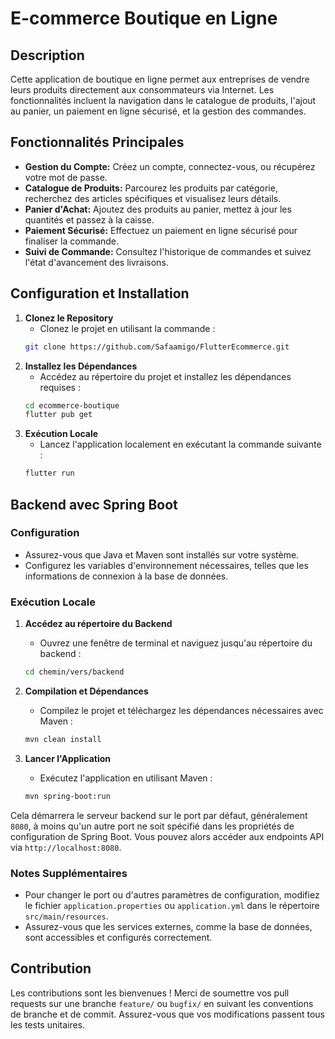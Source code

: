 # E-commerce Boutique en Ligne

## Description
Cette application de boutique en ligne permet aux entreprises de vendre leurs produits directement aux consommateurs via Internet. Les fonctionnalités incluent la navigation dans le catalogue de produits, l'ajout au panier, un paiement en ligne sécurisé, et la gestion des commandes.

## Fonctionnalités Principales
- **Gestion du Compte:** Créez un compte, connectez-vous, ou récupérez votre mot de passe.
- **Catalogue de Produits:** Parcourez les produits par catégorie, recherchez des articles spécifiques et visualisez leurs détails.
- **Panier d'Achat:** Ajoutez des produits au panier, mettez à jour les quantités et passez à la caisse.
- **Paiement Sécurisé:** Effectuez un paiement en ligne sécurisé pour finaliser la commande.
- **Suivi de Commande:** Consultez l'historique de commandes et suivez l'état d'avancement des livraisons.

## Configuration et Installation
1. **Clonez le Repository**
    - Clonez le projet en utilisant la commande :
    ```bash
    git clone https://github.com/Safaamigo/FlutterEcommerce.git
    ```
2. **Installez les Dépendances**
    - Accédez au répertoire du projet et installez les dépendances requises :
    ```bash
    cd ecommerce-boutique
    flutter pub get
    ```
3. **Exécution Locale**
    - Lancez l'application localement en exécutant la commande suivante :
    ```bash
    flutter run
    ```

## Backend avec Spring Boot

### Configuration
- Assurez-vous que Java et Maven sont installés sur votre système.
- Configurez les variables d'environnement nécessaires, telles que les informations de connexion à la base de données.

### Exécution Locale
1. **Accédez au répertoire du Backend**
    - Ouvrez une fenêtre de terminal et naviguez jusqu'au répertoire du backend :
    ```bash
    cd chemin/vers/backend
    ```

2. **Compilation et Dépendances**
    - Compilez le projet et téléchargez les dépendances nécessaires avec Maven :
    ```bash
    mvn clean install
    ```

3. **Lancer l'Application**
    - Exécutez l'application en utilisant Maven :
    ```bash
    mvn spring-boot:run
    ```

Cela démarrera le serveur backend sur le port par défaut, généralement `8080`, à moins qu'un autre port ne soit spécifié dans les propriétés de configuration de Spring Boot. Vous pouvez alors accéder aux endpoints API via `http://localhost:8080`.

### Notes Supplémentaires
- Pour changer le port ou d'autres paramètres de configuration, modifiez le fichier `application.properties` ou `application.yml` dans le répertoire `src/main/resources`.
- Assurez-vous que les services externes, comme la base de données, sont accessibles et configurés correctement.

## Contribution
Les contributions sont les bienvenues ! Merci de soumettre vos pull requests sur une branche `feature/` ou `bugfix/` en suivant les conventions de branche et de commit. Assurez-vous que vos modifications passent tous les tests unitaires.
